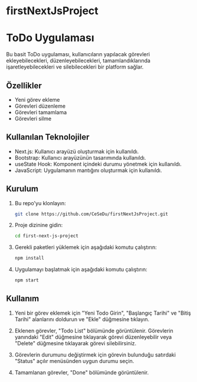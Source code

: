 # firstNextJsProject

# ToDo Uygulaması

Bu basit ToDo uygulaması, kullanıcıların yapılacak görevleri ekleyebilecekleri, düzenleyebilecekleri, tamamlandıklarında işaretleyebilecekleri ve silebilecekleri bir platform sağlar.

## Özellikler

- Yeni görev ekleme
- Görevleri düzenleme
- Görevleri tamamlama
- Görevleri silme

## Kullanılan Teknolojiler

- Next.js: Kullanıcı arayüzü oluşturmak için kullanıldı.
- Bootstrap: Kullanıcı arayüzünün tasarımında kullanıldı.
- useState Hook: Komponent içindeki durumu yönetmek için kullanıldı.
- JavaScript: Uygulamanın mantığını oluşturmak için kullanıldı.

## Kurulum

1. Bu repo'yu klonlayın:

    ```bash
    git clone https://github.com/CeSeDu/firstNextJsProject.git
    ```

2. Proje dizinine gidin:

    ```bash
    cd first-next-js-project
    ```

3. Gerekli paketleri yüklemek için aşağıdaki komutu çalıştırın:

    ```bash
    npm install
    ```

4. Uygulamayı başlatmak için aşağıdaki komutu çalıştırın:

    ```bash
    npm start
    ```

## Kullanım

1. Yeni bir görev eklemek için "Yeni Todo Girin", "Başlangıç Tarihi" ve "Bitiş Tarihi" alanlarını doldurun ve "Ekle" düğmesine tıklayın.

2. Eklenen görevler, "Todo List" bölümünde görüntülenir. Görevlerin yanındaki "Edit" düğmesine tıklayarak görevi düzenleyebilir veya "Delete" düğmesine tıklayarak görevi silebilirsiniz.

3. Görevlerin durumunu değiştirmek için görevin bulunduğu satırdaki "Status" açılır menüsünden uygun durumu seçin.

4. Tamamlanan görevler, "Done" bölümünde görüntülenir.

